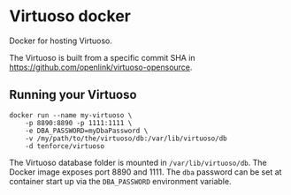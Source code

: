 # Virtuoso docker
Docker for hosting Virtuoso.

The Virtuoso is built from a specific commit SHA in https://github.com/openlink/virtuoso-opensource.

## Running your Virtuoso
    docker run --name my-virtuoso \
        -p 8890:8890 -p 1111:1111 \
        -e DBA_PASSWORD=myDbaPassword \
        -v /my/path/to/the/virtuoso/db:/var/lib/virtuoso/db
        -d tenforce/virtuoso

The Virtuoso database folder is mounted in `/var/lib/virtuoso/db`.
The Docker image exposes port 8890 and 1111.
The `dba` password can be set at container start up via the `DBA_PASSWORD` environment variable.